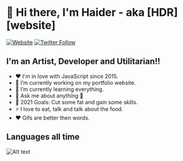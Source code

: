 # 👋 Hi there, I'm Haider -  aka [HDR][website]

[![Website](https://img.shields.io/website?label=haidera.li&style=for-the-badge&url=https%3A%2F%2Fhaidera.li)](https://haidera.li)
[![Twitter Follow](https://img.shields.io/twitter/follow/https_haiderali?color=1DA1F2&logo=twitter&style=for-the-badge)](https://twitter.com/intent/follow?original_referer=https%3A%2F%2Fgithub.com%2Fhttps-haiderali&screen_name=https_haiderali)

## I'm an Artist, Developer and Utilitarian!!

- ❤️   I'm in love with JavaScript since 2015.
- 🔭  I’m currently working on my portfolio website.
- 🌱  I’m currently learning everything.
- 💬  Ask me about anything 🤣
- 🥅  2021 Goals: Cut some fat and gain some skills.
- ⚡   I love to eat, talk and talk about the food.
- ❤️  Gifs are better then words.

## Languages all time
![Alt text](https://wakatime.com/share/@90bef79e-dde5-42c1-b107-89b54760cdfe/f89b11f4-298d-49cd-9a29-bae958a58344.svg)
